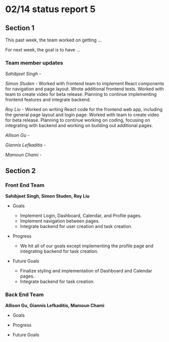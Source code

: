 # 02/14 status report 5

## Section 1
This past week, the team worked on getting ...

For next week, the goal is to have ...

### Team member updates
*Sahibjeet Singh* -    

*Simon Studen* - Worked with frontend team to implement React components for navigation and page layout. Wrote additional frontend tests. Worked with team to create video for beta release. Planning to continue implementing frontend features and integrate backend.

*Roy Liu* -  Worked on writing React code for the frontend web app, including the general page layout and login page. Worked with team to create video for beta release. Planning to continue working on coding, focusing on integrating with backend and working on building out additional pages.

*Allison Gu* -   

*Giannis Lefkaditis* -   

*Mamoun Chami* -   


## Section 2

### Front End Team
**Sahibjeet Singh, Simon Studen, Roy Liu**
* Goals
    - Implement Login, Dashboard, Calendar, and Profile pages.
    - Implement navigation between pages.
    - Integrate backend for user creation and task creation.
* Progress
    - We hit all of our goals except implementing the profile page and integrating backend for task creation.

* Future Goals
    - Finalize styling and implementation of Dashboard and Calendar pages.
    - Integrate backend for task creation.
 
### Back End Team
**Allison Gu, Giannis Lefkaditis, Mamoun Chami**

* Goals   

* Progress   

* Future Goals   

